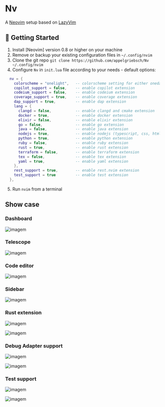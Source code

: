 # Nv

A [Neovim](https://neovim.io) setup based on [LazyVim](https://github.com/LazyVim/LazyVim)

## 🚀 Getting Started

1. Install [Neovim] version 0.8 or higher on your machine
2. Remove or backup your existing configuration files in `~/.config/nvim`
3. Clone the git repo `git clone https://github.com/appelgriebsch/Nv ~/.config/nvim`
4. Configure `Nv` in `init.lua` file according to your needs - default options:
```lua
  nv = {
    colorscheme = "onelight",   -- colorscheme setting for either onedark.nvim or github-theme
    copilot_support = false,    -- enable copilot extension
    codeium_support = false,    -- enable codeium extension
    coverage_support = true,    -- enable coverage extension
    dap_support = true,         -- enable dap extension
    lang = {
      clangd = false,           -- enable clangd and cmake extension
      docker = true,            -- enable docker extension
      elixir = false,           -- enable elixir extension
      go = false,               -- enable go extension
      java = false,             -- enable java extension
      nodejs = true,            -- enable nodejs (typescript, css, html, json) extension
      python = true,            -- enable python extension
      ruby = false,             -- enable ruby extension
      rust = true,              -- enable rust extension
      terraform = false,        -- enable terraform extension
      tex = false,              -- enable tex extension
      yaml = true,              -- enable yaml extension
    },
    rest_support = true,        -- enable rest.nvim extension
    test_support = true         -- enable test extension
  },
```
5. Run `nvim` from a terminal

## Show case

### Dashboard

![imagem](https://github.com/appelgriebsch/Nv/assets/6803419/4cbc6ce5-2b73-4d8c-8a65-e9469e0952ec)

### Telescope

![imagem](https://github.com/appelgriebsch/Nv/assets/6803419/5abcd2c4-1c21-4dc8-acc2-a57257f35034)

### Code editor

![imagem](https://github.com/appelgriebsch/Nv/assets/6803419/87922d98-eca6-4de4-955c-b3c884bfba36)

### Sidebar

![imagem](https://github.com/appelgriebsch/Nv/assets/6803419/b215d4a7-a123-4666-a36b-c132d5f04e17)

### Rust extension

![imagem](https://github.com/appelgriebsch/Nv/assets/6803419/9f1fedd6-f461-43b8-bd12-052ead1eba23)

![imagem](https://github.com/appelgriebsch/Nv/assets/6803419/f1713bd7-7269-45e3-866b-3aeeb1cecb98)

### Debug Adapter support

![imagem](https://github.com/appelgriebsch/Nv/assets/6803419/0d103b08-d38e-4a31-994c-19776d6c173a)

![imagem](https://github.com/appelgriebsch/Nv/assets/6803419/1f8e03b8-6acb-4422-ad9b-fb3a9661588b)

### Test support

![imagem](https://github.com/appelgriebsch/Nv/assets/6803419/afb5f415-764e-4a99-a9f6-1a147839d37d)

![imagem](https://github.com/appelgriebsch/Nv/assets/6803419/07cd365f-6406-4c1d-8a79-b7c437c189ba)

